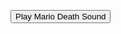 <!DOCTYPE html>
<html>
<head>
    <title>Play Audio on Button Click</title>
</head>
<body>

<button onclick="playAudio()">Play Mario Death Sound</button>

<!-- Audio element for playing the sound. It can go anywhere within the body. -->
<audio id="marioDeathAudio" src="assets/audio/marioDeath.mp3"></audio>

<script>
// JavaScript function to play the audio.
function playAudio() {
    var audio = document.getElementById("marioDeathAudio");
    audio.play();
}
</script>

</body>
</html>
